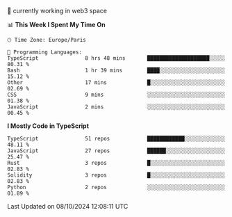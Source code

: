 🔭 currently working in web3 space

<!--START_SECTION:waka-->
📊 **This Week I Spent My Time On** 

```text
🕑︎ Time Zone: Europe/Paris

💬 Programming Languages: 
TypeScript               8 hrs 48 mins       ████████████████████░░░░░   80.31 % 
Bash                     1 hr 39 mins        ████░░░░░░░░░░░░░░░░░░░░░   15.12 % 
Other                    17 mins             █░░░░░░░░░░░░░░░░░░░░░░░░   02.69 % 
CSS                      9 mins              ░░░░░░░░░░░░░░░░░░░░░░░░░   01.38 % 
JavaScript               2 mins              ░░░░░░░░░░░░░░░░░░░░░░░░░   00.45 % 
```

**I Mostly Code in TypeScript** 

```text
TypeScript               51 repos            ████████████░░░░░░░░░░░░░   48.11 % 
JavaScript               27 repos            ██████░░░░░░░░░░░░░░░░░░░   25.47 % 
Rust                     3 repos             █░░░░░░░░░░░░░░░░░░░░░░░░   02.83 % 
Solidity                 3 repos             █░░░░░░░░░░░░░░░░░░░░░░░░   02.83 % 
Python                   2 repos             ░░░░░░░░░░░░░░░░░░░░░░░░░   01.89 % 
```




 Last Updated on 08/10/2024 12:08:11 UTC
<!--END_SECTION:waka-->
